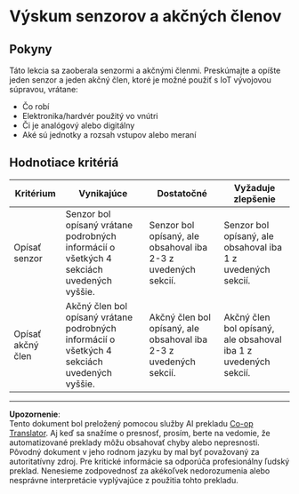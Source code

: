 <!--
CO_OP_TRANSLATOR_METADATA:
{
  "original_hash": "c5a568320b1159394108544807895337",
  "translation_date": "2025-08-28T10:39:20+00:00",
  "source_file": "1-getting-started/lessons/3-sensors-and-actuators/assignment.md",
  "language_code": "sk"
}
-->
# Výskum senzorov a akčných členov

## Pokyny

Táto lekcia sa zaoberala senzormi a akčnými členmi. Preskúmajte a opíšte jeden senzor a jeden akčný člen, ktoré je možné použiť s IoT vývojovou súpravou, vrátane:

* Čo robí
* Elektronika/hardvér použitý vo vnútri
* Či je analógový alebo digitálny
* Aké sú jednotky a rozsah vstupov alebo meraní

## Hodnotiace kritériá

| Kritérium | Vynikajúce | Dostatočné | Vyžaduje zlepšenie |
| --------- | ---------- | ---------- | ------------------ |
| Opísať senzor | Senzor bol opísaný vrátane podrobných informácií o všetkých 4 sekciách uvedených vyššie. | Senzor bol opísaný, ale obsahoval iba 2-3 z uvedených sekcií. | Senzor bol opísaný, ale obsahoval iba 1 z uvedených sekcií. |
| Opísať akčný člen | Akčný člen bol opísaný vrátane podrobných informácií o všetkých 4 sekciách uvedených vyššie. | Akčný člen bol opísaný, ale obsahoval iba 2-3 z uvedených sekcií. | Akčný člen bol opísaný, ale obsahoval iba 1 z uvedených sekcií. |

---

**Upozornenie**:  
Tento dokument bol preložený pomocou služby AI prekladu [Co-op Translator](https://github.com/Azure/co-op-translator). Aj keď sa snažíme o presnosť, prosím, berte na vedomie, že automatizované preklady môžu obsahovať chyby alebo nepresnosti. Pôvodný dokument v jeho rodnom jazyku by mal byť považovaný za autoritatívny zdroj. Pre kritické informácie sa odporúča profesionálny ľudský preklad. Nenesieme zodpovednosť za akékoľvek nedorozumenia alebo nesprávne interpretácie vyplývajúce z použitia tohto prekladu.